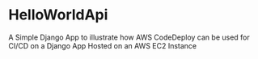 # HelloWorldApi
A Simple Django App to illustrate how AWS CodeDeploy can be used for CI/CD on a Django App Hosted on an AWS EC2 Instance
